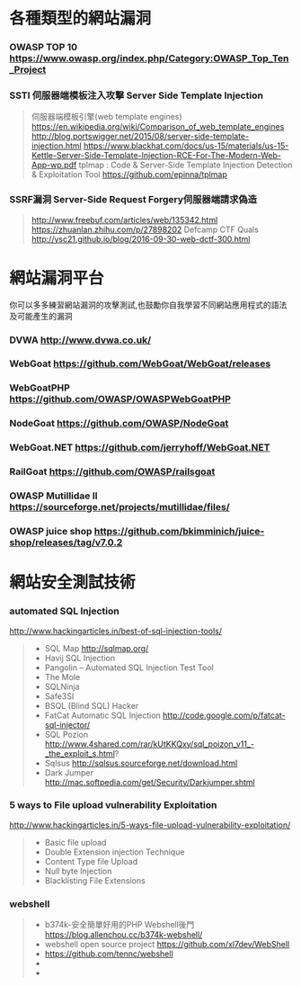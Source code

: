 # 各種類型的網站漏洞
### OWASP TOP 10 https://www.owasp.org/index.php/Category:OWASP_Top_Ten_Project

### SSTI 伺服器端模板注入攻擊 Server Side Template Injection 
> 伺服器端模板引擎(web template engines) https://en.wikipedia.org/wiki/Comparison_of_web_template_engines
> http://blog.portswigger.net/2015/08/server-side-template-injection.html
> https://www.blackhat.com/docs/us-15/materials/us-15-Kettle-Server-Side-Template-Injection-RCE-For-The-Modern-Web-App-wp.pdf
> tplmap : Code & Server-Side Template Injection Detection & Exploitation Tool
https://github.com/epinna/tplmap

### SSRF漏洞 Server-Side Request Forgery伺服器端請求偽造
> http://www.freebuf.com/articles/web/135342.html
> https://zhuanlan.zhihu.com/p/27898202
> Defcamp CTF Quals http://ysc21.github.io/blog/2016-09-30-web-dctf-300.html

# 網站漏洞平台
你可以多多練習網站漏洞的攻擊測試,也鼓勵你自我學習不同網站應用程式的語法及可能產生的漏洞
### DVWA http://www.dvwa.co.uk/

### WebGoat https://github.com/WebGoat/WebGoat/releases

### WebGoatPHP https://github.com/OWASP/OWASPWebGoatPHP

### NodeGoat https://github.com/OWASP/NodeGoat

### WebGoat.NET https://github.com/jerryhoff/WebGoat.NET

### RailGoat https://github.com/OWASP/railsgoat

### OWASP Mutillidae II https://sourceforge.net/projects/mutillidae/files/

### OWASP juice shop https://github.com/bkimminich/juice-shop/releases/tag/v7.0.2

# 網站安全測試技術

### automated SQL Injection
http://www.hackingarticles.in/best-of-sql-injection-tools/
>* SQL Map	http://sqlmap.org/
>* Havij SQL Injection
>* Pangolin – Automated SQL Injection Test Tool
>* The Mole
>* SQLNinja
>* Safe3SI
>* BSQL (Blind SQL) Hacker
>* FatCat Automatic SQL Injection	http://code.google.com/p/fatcat-sql-injector/
>* SQL Pozion	http://www.4shared.com/rar/kUtKKQxy/sql_poizon_v11_-_the_exploit_s.html?
>* Sqlsus	http://sqlsus.sourceforge.net/download.html
>* Dark Jumper	http://mac.softpedia.com/get/Security/Darkjumper.shtml

### 5 ways to File upload vulnerability Exploitation
http://www.hackingarticles.in/5-ways-file-upload-vulnerability-exploitation/

>* Basic file upload
>* Double Extension injection Technique
>* Content Type file Upload
>* Null byte Injection
>* Blacklisting File Extensions

### webshell

>* b374k-安全簡單好用的PHP Webshell後門  https://blog.allenchou.cc/b374k-webshell/
>* webshell open source project https://github.com/xl7dev/WebShell
>* https://github.com/tennc/webshell
>* 
>* 
